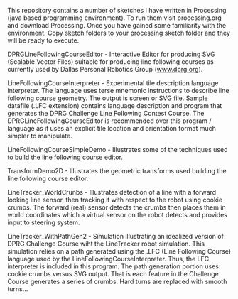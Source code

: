 This repository contains a number of sketches I have written in Processing (java based programming environment).
To run them visit processing.org and download Processing. Once you have gained some familiarity with the environment. Copy sketch folders to your processing sketch folder and they will be ready to execute.


DPRGLineFollowingCourseEditor - Interactive Editor for producing SVG (Scalable Vector Files) suitable for producing line following courses as currently used by Dallas Personal Robotics Group (www.dprg.org).

LineFollowingCourseInterpreter - Experimental tile description language interpreter. The language uses terse mnemonic instructions to describe line following course geometry. The output is screen or SVG file. Sample datafile (.LFC extension) contains language description and program that generates the DPRG Challenge Line Following Contest Course. The  DPRGLineFollowingCourseEditor is recommended over this program / language as it uses an explicit tile location and orientation format much simpler to manipulate.

LineFollowingCourseSimpleDemo - Illustrates some of the techniques used to build the line following course editor.

TransformDemo2D - Illustrates the geometric transforms used building the line following course editor.

LineTracker_WorldCrunbs - Illustrates detection of a line with a forward looking line sensor, then tracking it with respect to the robot using cookie crumbs. The forward (real) sensor detects the crumbs then places them in world coordinates which a virtual sensor on the robot detects and provides input to steering system.

LineTracker_WithPathGen2 - Simulation illustrating an idealized version of DPRG Challenge Course wiht the LineTracker robot simulation. This simulation relies on a path generated using the .LFC (Line Following Course) language used by the LineFollowingCourseInterpreter.
Thus, the LFC interpreter is included in this program. The path generation portion uses cookie crumbs versus SVG output. That is each feature in the Challenge Course generates a series of crumbs.  Hard turns are replaced with smooth turns... 
